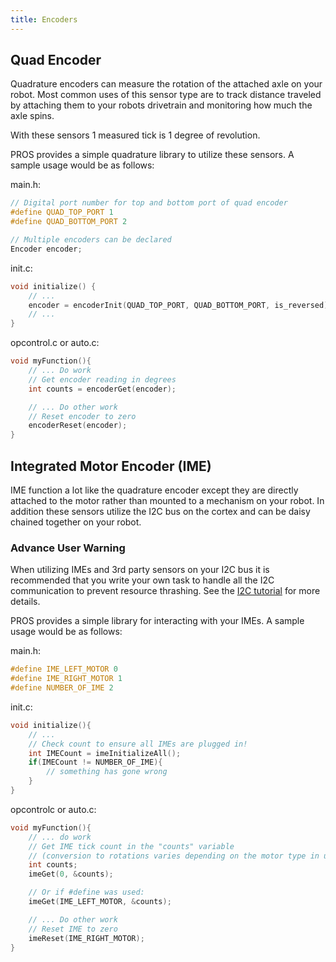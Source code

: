 ```yaml
---
title: Encoders
---
```

## Quad Encoder
Quadrature encoders can measure the rotation of the attached axle on your robot. Most common uses of this sensor type are to track distance traveled by attaching them to your robots drivetrain and monitoring how much the axle spins.

With these sensors 1 measured tick is 1 degree of revolution.

PROS provides a simple quadrature library to utilize these sensors. A sample usage would be as follows:

main.h:
```c
// Digital port number for top and bottom port of quad encoder
#define QUAD_TOP_PORT 1
#define QUAD_BOTTOM_PORT 2

// Multiple encoders can be declared
Encoder encoder;
```

init.c:
```c
void initialize() {
    // ...
    encoder = encoderInit(QUAD_TOP_PORT, QUAD_BOTTOM_PORT, is_reversed);
    // ...
}
```

opcontrol.c or auto.c:
```c
void myFunction(){
    // ... Do work
    // Get encoder reading in degrees
    int counts = encoderGet(encoder);

    // ... Do other work
    // Reset encoder to zero
    encoderReset(encoder);
}
```

## Integrated Motor Encoder (IME)
IME function a lot like the quadrature encoder except they are directly attached to the motor rather than mounted to a mechanism on your robot. In addition these sensors utilize the I2C bus on the cortex and can be daisy chained together on your robot.

### Advance User Warning
When utilizing IMEs and 3rd party sensors on your I2C bus it is recommended that you write your own task to handle all the I2C communication to prevent resource thrashing. See the [I2C tutorial](./i2c/) for more details.

PROS provides a simple library for interacting with your IMEs. A sample usage would be as follows:

main.h:
```c
#define IME_LEFT_MOTOR 0
#define IME_RIGHT_MOTOR 1
#define NUMBER_OF_IME 2
```

init.c:
```c
void initialize(){
    // ...
    // Check count to ensure all IMEs are plugged in!
    int IMECount = imeInitializeAll();
    if(IMECount != NUMBER_OF_IME){
        // something has gone wrong
    }
}
```

opcontrolc or auto.c:
```c
void myFunction(){
    // ... do work
    // Get IME tick count in the "counts" variable
    // (conversion to rotations varies depending on the motor type in use)
    int counts;
    imeGet(0, &counts);

    // Or if #define was used:
    imeGet(IME_LEFT_MOTOR, &counts);

    // ... Do other work
    // Reset IME to zero
    imeReset(IME_RIGHT_MOTOR);
}
```
